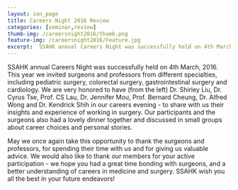 ```yaml
---
layout: ion_page
title: Careers Night 2016 Review
categories: [seminar,review]
thumb-img: /careersnight2016/thumb.png
feature-img: /careersnight2016/Feature.jpg
excerpt:  SSAHK annual Careers Night was successfully held on 4th March, 2016......
---
```


SSAHK annual Careers Night was successfully held on 4th March, 2016. This year we invited surgeons and professors from different specialties, including pediatric surgery, colorectal surgery, gastrointestinal surgery and cardiology. We are very honored to have (from the left) Dr. Shirley Liu, Dr. Cyrus Tse, Prof. CS Lau, Dr. Jennifer Mou, Prof. Bernard Cheung, Dr. Alfred Wong and Dr. Kendrick Shih in our careers evening - to share with us their insights and experience of working in surgery. Our participants and the surgeons also had a lovely dinner together and discussed in small groups about career choices and personal stories.

May we once again take this opportunity to thank the surgeons and professors, for spending their time with us and for giving us valuable advice. We would also like to thank our members for your active participation - we hope you had a great time bonding with surgeons, and a better understanding of careers in medicine and surgery. SSAHK wish you all the best in your future endeavors!
